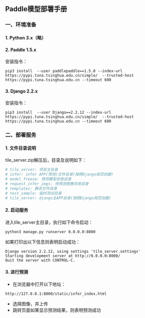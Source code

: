 ## Paddle模型部署手册

### 一、环境准备

#### 1. Python 3.x（略）

#### 2. Paddle 1.5.x

安装指令：

```shell
pip3 install  --user paddlepaddle==1.5.0 --index-url https://pypi.tuna.tsinghua.edu.cn/simple/  --trusted-host https://pypi.tuna.tsinghua.edu.cn --timeout 600
```

#### 3. Django 2.2.x

安装指令：

```shell
pip3 install  --user Django==2.2.12 --index-url https://pypi.tuna.tsinghua.edu.cn/simple/  --trusted-host https://pypi.tuna.tsinghua.edu.cn --timeout 600
```

### 二、部署服务

#### 1. 文件目录说明

tile_server.zip解压后，目录及说明如下：

```python
# tile_server: 项目主目录
# infer: infer APP(预测)文件目录(按照Django规范创建)
# model_freeze: 预测模型存放目录
# request_infer_imgs: 待预测图像存放目录
# templates: 静态文件目录
# test_sample: 临时测试目录
# tile_server: django主APP目录(按照Django规范创建)
```

#### 2. 启动服务

进入tile_server主目录，执行如下命令启动：

```shell
python3 manage.py runserver 0.0.0.0:8000
```

如果打印出以下信息则表明启动成功：

```
Django version 2.2.12, using settings 'tile_server.settings'
Starting development server at http://0.0.0.0:8000/
Quit the server with CONTROL-C.
```

#### 3. 进行预测

- 在浏览器中打开以下地址：

```
http://127.0.0.1:8000/static/infer_index.html
```

- 选择图像，并上传
- 跳转页面如果显示预测结果，则表明预测成功

